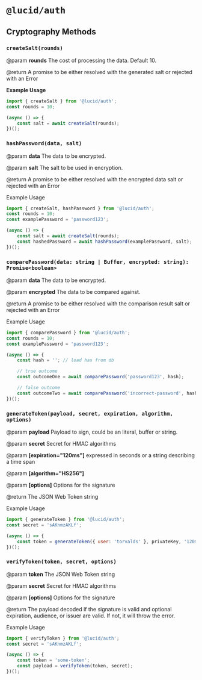 # `@lucid/auth`

## Cryptography Methods


### `createSalt(rounds)`

@param **rounds** The cost of processing the data. Default 10.

@return A promise to be either resolved with the generated salt or rejected with an Error

**Example Usage**
```js
import { createSalt } from '@lucid/auth';
const rounds = 10;

(async () => {
    const salt = await createSalt(rounds);
})();
```


### `hashPassword(data, salt)`

@param **data** The data to be encrypted.

@param **salt** The salt to be used in encryption.

@return A promise to be either resolved with the encrypted data salt or rejected with an Error
 
Example Usage
```js
import { createSalt, hashPassword } from '@lucid/auth';
const rounds = 10;
const examplePassword = 'password123';

(async () => {
    const salt = await createSalt(rounds);
    const hashedPassword = await hashPassword(examplePassword, salt);
})();
```

### `comparePassword(data: string | Buffer, encrypted: string): Promise<boolean>`

@param **data** The data to be encrypted.

@param **encrypted** The data to be compared against.

@return A promise to be either resolved with the comparison result salt or rejected with an Error

Example Usage
```js
import { comparePassword } from '@lucid/auth';
const rounds = 10;
const examplePassword = 'password123';

(async () => {
    const hash = ''; // load has from db

    // true outcome
    const outcomeOne = await comparePassword('password123', hash);

    // false outcome
    const outcomeTwo = await comparePassword('incorrect-password', hash);
})();
```

### `generateToken(payload, secret, expiration, algorithm, options)`

@param **payload** Payload to sign, could be an literal, buffer or string.

@param **secret** Secret for HMAC algorithms

@param **[expiration="120ms"]** expressed in seconds or a string describing a time span

@param **[algorithm="HS256"]**

@param **[options]** Options for the signature

@return The JSON Web Token string

Example Usage
```js
import { generateToken } from '@lucid/auth';
const secret = 'sAKnmzAKLf';

(async () => {
    const token = generateToken({ user: 'torvalds' }, privateKey, '120ms', 'RS256' });
})();
```

### `verifyToken(token, secret, options)`

@param **token** The JSON Web Token string

@param **secret** Secret for HMAC algorithms

@param **[options]** Options for the signature

@return The payload decoded if the signature is valid and optional expiration, audience, or issuer are valid. If not, it will throw the error.

Example Usage
```js
import { verifyToken } from '@lucid/auth';
const secret = 'sAKnmzAKLf';

(async () => {
    const token = 'some-token';
    const payload = verifyToken(token, secret);
})();
```


